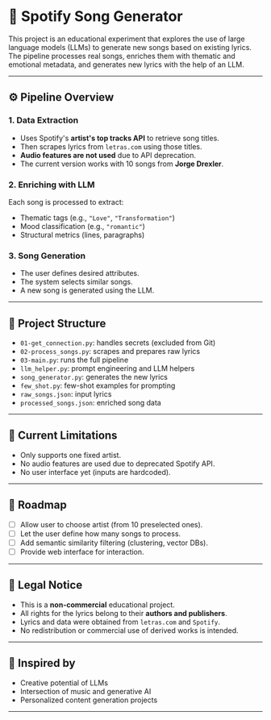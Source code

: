 # 🎵 Spotify Song Generator

This project is an educational experiment that explores the use of large language models (LLMs) to generate new songs based on existing lyrics. The pipeline processes real songs, enriches them with thematic and emotional metadata, and generates new lyrics with the help of an LLM.

---

## ⚙️ Pipeline Overview

### 1. Data Extraction
- Uses Spotify's **artist's top tracks API** to retrieve song titles.
- Then scrapes lyrics from `letras.com` using those titles.
- **Audio features are not used** due to API deprecation.
- The current version works with 10 songs from **Jorge Drexler**.

### 2. Enriching with LLM
Each song is processed to extract:
- Thematic tags (e.g., `"Love"`, `"Transformation"`)
- Mood classification (e.g., `"romantic"`)
- Structural metrics (lines, paragraphs)

### 3. Song Generation
- The user defines desired attributes.
- The system selects similar songs.
- A new song is generated using the LLM.

---

## 📁 Project Structure

- `01-get_connection.py`: handles secrets (excluded from Git)
- `02-process_songs.py`: scrapes and prepares raw lyrics
- `03-main.py`: runs the full pipeline
- `llm_helper.py`: prompt engineering and LLM helpers
- `song_generator.py`: generates the new lyrics
- `few_shot.py`: few-shot examples for prompting
- `raw_songs.json`: input lyrics
- `processed_songs.json`: enriched song data

---

## 🚧 Current Limitations

- Only supports one fixed artist.
- No audio features are used due to deprecated Spotify API.
- No user interface yet (inputs are hardcoded).

---

## 📌 Roadmap

- [ ] Allow user to choose artist (from 10 preselected ones).
- [ ] Let the user define how many songs to process.
- [ ] Add semantic similarity filtering (clustering, vector DBs).
- [ ] Provide web interface for interaction.

---

## 🛑 Legal Notice

- This is a **non-commercial** educational project.
- All rights for the lyrics belong to their **authors and publishers**.
- Lyrics and data were obtained from `letras.com` and `Spotify`.
- No redistribution or commercial use of derived works is intended.

---

## 🧠 Inspired by

- Creative potential of LLMs
- Intersection of music and generative AI
- Personalized content generation projects

---
